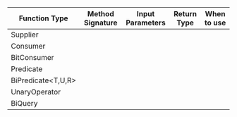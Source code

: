 Function Type|Method Signature|Input Parameters|Return Type|When to use|
|-|-|-|-|-|
|Supplier<T>|
|Consumer<T>|
|BitConsumer<T>|
|Predicate<T>|
|BiPredicate<T,U,R>|
|UnaryOperator<T>|
|BiQuery<T>|